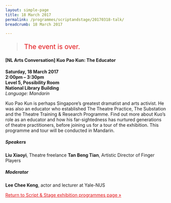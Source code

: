 ```yaml
---
layout: simple-page
title: 18 March 2017
permalink: /programmes/scriptandstage/20170318-talk/
breadcrumb: 18 March 2017

---
```


<blockquote style="color: #E21216; font-size: 150%;">The event is over.</blockquote>

<h4>[NL Arts Conversation] Kuo Pao Kun: The Educator</h4>

__Saturday, 18 March 2017__<br>
__2:00pm – 3:30pm__<br>
__Level 5, Possibility Room__<br>
__National Library Building__<br>
_Language: Mandarin_

Kuo Pao Kun is perhaps Singapore’s greatest dramatist and arts activist. He was also an educator who established The Theatre Practice, The Substation and the Theatre Training & Research Programme. Find out more about Kuo’s role as an educator and how his far-sightedness has nurtured generations of theatre practitioners, before joining us for a tour of the exhibition. This programme and tour will be conducted in Mandarin.

##### Speakers

__Liu Xiaoyi__, Theatre freelance
__Tan Beng Tian__, Artistic Director of Finger Players

##### Moderator

__Lee Chee Keng__, actor and lecturer at Yale-NUS

<a href="/exhibitions/past-exhibitions/scriptandstage/programmes/" style="color:#E21216;">Return to Script &amp; Stage exhibition programmes page &#187;</a>

